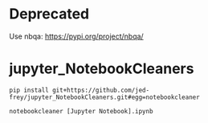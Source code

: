 # Deprecated

Use nbqa: https://pypi.org/project/nbqa/

# jupyter_NotebookCleaners

    pip install git+https://github.com/jed-frey/jupyter_NotebookCleaners.git#egg=notebookcleaner
    
    notebookcleaner [Jupyter Notebook].ipynb
